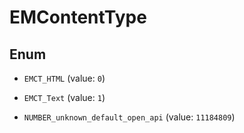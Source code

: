 

# EMContentType

## Enum


* `EMCT_HTML` (value: `0`)

* `EMCT_Text` (value: `1`)

* `NUMBER_unknown_default_open_api` (value: `11184809`)



